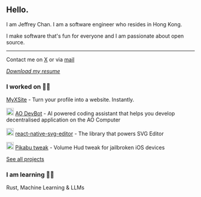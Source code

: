 ## Hello.

I am Jeffrey Chan. I am a software engineer who resides in Hong Kong.

I make software that's fun for everyone and I am passionate about open source.

----------

Contact me on [X](https://twitter.com/DevJeffHK) or via <a href="mailto:jeffrey@devjeff.info">mail</a>

*[Download my resume](/resume/resume.pdf)*

### I worked on 👨‍💻

[MyXSite](https://myxsite.ai) - Turn your profile into a website. Instantly.

<img src="https://devjeff.info/aoComputer.svg" width="20"> [AO DevBot](https://devbot-preview_computerclub.ar.io) - AI powered coding assistant that helps you develop decentralised application on the AO Computer

<img src="https://devjeff.info/github-logo.svg" width="20"> [react-native-svg-editor](https://github.com/DevChanQ/react-native-svg-editor) - The library that powers SVG Editor

<img src="https://devjeff.info/github-logo.svg" width="20"> [Pikabu tweak](https://github.com/DevChanQ/pikabu) - Volume Hud tweak for jailbroken iOS devices

[See all projects](https://github.com/DevChanQ/my-projects)

### I am learning 👨‍🏫

Rust, Machine Learning & LLMs